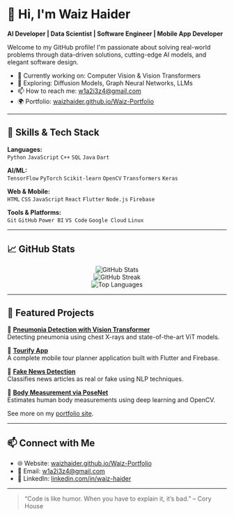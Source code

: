 # 👋 Hi, I'm Waiz Haider

**AI Developer | Data Scientist | Software Engineer | Mobile App Developer**

Welcome to my GitHub profile! I'm passionate about solving real-world problems through data-driven solutions, cutting-edge AI models, and elegant software design.

- 🔭 Currently working on: Computer Vision & Vision Transformers
- 🌱 Exploring: Diffusion Models, Graph Neural Networks, LLMs
- 📫 How to reach me: [w1a2i3z4@gmail.com](mailto:w1a2i3z4@gmail.com)
- 🌍 Portfolio: [waizhaider.github.io/Waiz-Portfolio](https://waizhaider.github.io/Waiz-Portfolio)

---

## 🚀 Skills & Tech Stack

**Languages:**  
`Python` `JavaScript` `C++` `SQL` `Java` `Dart`

**AI/ML:**  
`TensorFlow` `PyTorch` `Scikit-learn` `OpenCV` `Transformers` `Keras`

**Web & Mobile:**  
`HTML` `CSS` `JavaScript` `React` `Flutter` `Node.js` `Firebase`

**Tools & Platforms:**  
`Git` `GitHub` `Power BI` `VS Code` `Google Cloud` `Linux`

---

## 📈 GitHub Stats

<p align="center">
  <img src="https://github-readme-stats.vercel.app/api?username=waizhaider&show_icons=true&theme=radical" alt="GitHub Stats" />
  <br/>
  <img src="https://github-readme-streak-stats.herokuapp.com/?user=waizhaider&theme=radical" alt="GitHub Streak"/>
  <br/>
  <img src="https://github-readme-stats.vercel.app/api/top-langs/?username=waizhaider&layout=compact&theme=radical" alt="Top Languages"/>
</p>

---

## 📌 Featured Projects

🔹 **[Pneumonia Detection with Vision Transformer](#)**  
Detecting pneumonia using chest X-rays and state-of-the-art ViT models.

🔹 **[Tourify App](#)**  
A complete mobile tour planner application built with Flutter and Firebase.

🔹 **[Fake News Detection](#)**  
Classifies news articles as real or fake using NLP techniques.

🔹 **[Body Measurement via PoseNet](#)**  
Estimates human body measurements using deep learning and OpenCV.

See more on my [portfolio site](https://waizhaider.github.io/Waiz-Portfolio).

---

## 📫 Connect with Me

- 🌐 Website: [waizhaider.github.io/Waiz-Portfolio](https://waizhaider.github.io/Waiz-Portfolio)
- 📧 Email: [w1a2i3z4@gmail.com](mailto:w1a2i3z4@gmail.com)
- 💼 LinkedIn: [linkedin.com/in/waiz-haider](https://linkedin.com/in/waiz-haider)

---

> “Code is like humor. When you have to explain it, it’s bad.” – Cory House
